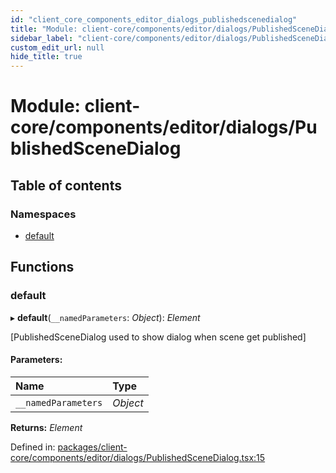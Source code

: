 ```yaml
---
id: "client_core_components_editor_dialogs_publishedscenedialog"
title: "Module: client-core/components/editor/dialogs/PublishedSceneDialog"
sidebar_label: "client-core/components/editor/dialogs/PublishedSceneDialog"
custom_edit_url: null
hide_title: true
---
```


# Module: client-core/components/editor/dialogs/PublishedSceneDialog

## Table of contents

### Namespaces

- [default](client_core_components_editor_dialogs_publishedscenedialog.default.md)

## Functions

### default

▸ **default**(`__namedParameters`: *Object*): *Element*

[PublishedSceneDialog used to show dialog when scene get published]

#### Parameters:

Name | Type |
:------ | :------ |
`__namedParameters` | *Object* |

**Returns:** *Element*

Defined in: [packages/client-core/components/editor/dialogs/PublishedSceneDialog.tsx:15](https://github.com/xr3ngine/xr3ngine/blob/5a0f83ed8/packages/client-core/components/editor/dialogs/PublishedSceneDialog.tsx#L15)
